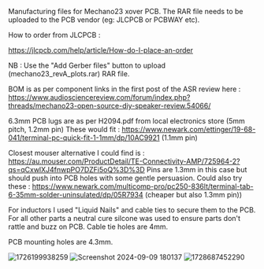 Manufacturing files for Mechano23 xover PCB.  The RAR file needs to be uploaded to the PCB vendor (eg: JLCPCB or PCBWAY etc).

How to order from JLCPCB :

https://jlcpcb.com/help/article/How-do-I-place-an-order

NB : Use the "Add Gerber files" button to upload (mechano23_revA_plots.rar) RAR file.

BOM is as per component links in the first post of the ASR review here : https://www.audiosciencereview.com/forum/index.php?threads/mechano23-open-source-diy-speaker-review.54066/

6.3mm PCB lugs are as per H2094.pdf from local electronics store (5mm pitch, 1.2mm pin)  These would fit : https://www.newark.com/ettinger/19-68-041/terminal-pc-quick-fit-1-1mm/dp/10AC9921 (1.1mm pin)

Closest mouser alternative I could find is : https://au.mouser.com/ProductDetail/TE-Connectivity-AMP/725964-2?qs=qCxwlXJ4fnwpPO7DZFi5oQ%3D%3D  Pins are 1.3mm in this case but should push into PCB holes with some gentle persuasion.  Could also try these : https://www.newark.com/multicomp-pro/pc250-836lt/terminal-tab-6-35mm-solder-uninsulated/dp/05R7934 (cheaper but also 1.3mm pin))

For inductors I used "Liquid Nails" and cable ties to secure them to the PCB.  For all other parts a neutral cure silcone was used to ensure parts don't rattle and buzz on PCB.  Cable tie holes are 4mm.

PCB mounting holes are 4.3mm.

![1726199938259](https://github.com/user-attachments/assets/5efef5f5-de21-4308-86d9-eea11aac85b1)
![Screenshot 2024-09-09 180137](https://github.com/user-attachments/assets/9a18d771-63cb-42e4-88f2-b5b6e177dec3)
![1728687452290](https://github.com/user-attachments/assets/bc877fb6-2828-4b0c-9dbd-7b6e20ade87e)


